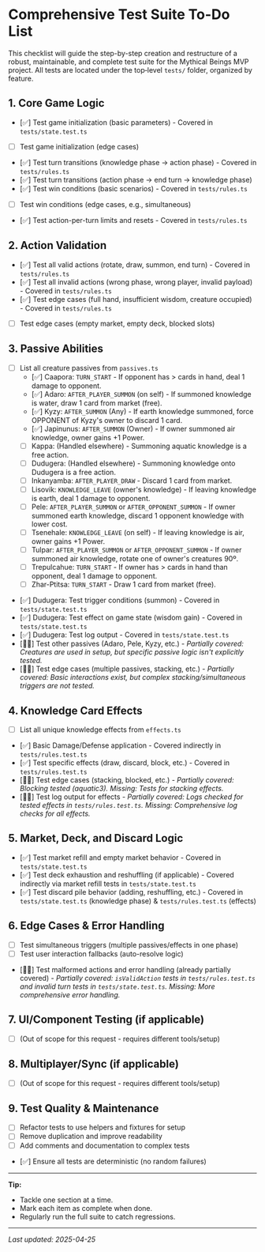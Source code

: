 # Comprehensive Test Suite To-Do List

This checklist will guide the step-by-step creation and restructure of a robust, maintainable, and complete test suite for the Mythical Beings MVP project. All tests are located under the top‑level `tests/` folder, organized by feature.

## 1. Core Game Logic
- [✅] Test game initialization (basic parameters) - Covered in `tests/state.test.ts`
- [ ] Test game initialization (edge cases)
- [✅] Test turn transitions (knowledge phase -> action phase) - Covered in `tests/rules.ts`
- [✅] Test turn transitions (action phase -> end turn -> knowledge phase)
- [✅] Test win conditions (basic scenarios) - Covered in `tests/rules.ts`
- [ ] Test win conditions (edge cases, e.g., simultaneous)
- [✅] Test action-per-turn limits and resets - Covered in `tests/rules.ts`

## 2. Action Validation
- [✅] Test all valid actions (rotate, draw, summon, end turn) - Covered in `tests/rules.ts`
- [✅] Test all invalid actions (wrong phase, wrong player, invalid payload) - Covered in `tests/rules.ts`
- [✅] Test edge cases (full hand, insufficient wisdom, creature occupied) - Covered in `tests/rules.ts`
- [ ] Test edge cases (empty market, empty deck, blocked slots)

## 3. Passive Abilities
- [ ] List all creature passives from `passives.ts`
  - [✅] Caapora: `TURN_START` - If opponent has > cards in hand, deal 1 damage to opponent.
  - [✅] Adaro: `AFTER_PLAYER_SUMMON` (on self) - If summoned knowledge is water, draw 1 card from market (free).
  - [✅] Kyzy: `AFTER_SUMMON` (Any) - If earth knowledge summoned, force OPPONENT of Kyzy's owner to discard 1 card.
  - [✅] Japinunus: `AFTER_SUMMON` (Owner) - If owner summoned air knowledge, owner gains +1 Power.
  - [ ] Kappa: (Handled elsewhere) - Summoning aquatic knowledge is a free action.
  - [ ] Dudugera: (Handled elsewhere) - Summoning knowledge onto Dudugera is a free action.
  - [ ] Inkanyamba: `AFTER_PLAYER_DRAW` - Discard 1 card from market.
  - [ ] Lisovik: `KNOWLEDGE_LEAVE` (owner's knowledge) - If leaving knowledge is earth, deal 1 damage to opponent.
  - [ ] Pele: `AFTER_PLAYER_SUMMON` or `AFTER_OPPONENT_SUMMON` - If owner summoned earth knowledge, discard 1 opponent knowledge with lower cost.
  - [ ] Tsenehale: `KNOWLEDGE_LEAVE` (on self) - If leaving knowledge is air, owner gains +1 Power.
  - [ ] Tulpar: `AFTER_PLAYER_SUMMON` or `AFTER_OPPONENT_SUMMON` - If owner summoned air knowledge, rotate one of owner's creatures 90º.
  - [ ] Trepulcahue: `TURN_START` - If owner has > cards in hand than opponent, deal 1 damage to opponent.
  - [ ] Zhar-Ptitsa: `TURN_START` - Draw 1 card from market (free).
- [✅] Dudugera: Test trigger conditions (summon) - Covered in `tests/state.test.ts`
- [✅] Dudugera: Test effect on game state (wisdom gain) - Covered in `tests/state.test.ts`
- [✅] Dudugera: Test log output - Covered in `tests/state.test.ts`
- [🤼🏾] Test other passives (Adaro, Pele, Kyzy, etc.) - *Partially covered: Creatures are used in setup, but specific passive logic isn't explicitly tested.*
- [🤼🏾] Test edge cases (multiple passives, stacking, etc.) - *Partially covered: Basic interactions exist, but complex stacking/simultaneous triggers are not tested.*

## 4. Knowledge Card Effects
- [ ] List all unique knowledge effects from `effects.ts`
- [✅] Basic Damage/Defense application - Covered indirectly in `tests/rules.test.ts`
- [✅] Test specific effects (draw, discard, block, etc.) - Covered in `tests/rules.test.ts`
- [🤼🏾] Test edge cases (stacking, blocked, etc.) - *Partially covered: Blocking tested (aquatic3). Missing: Tests for stacking effects.*
- [🤼🏾] Test log output for effects - *Partially covered: Logs checked for tested effects in `tests/rules.test.ts`. Missing: Comprehensive log checks for all effects.*

## 5. Market, Deck, and Discard Logic
- [✅] Test market refill and empty market behavior - Covered in `tests/state.test.ts`
- [✅] Test deck exhaustion and reshuffling (if applicable) - Covered indirectly via market refill tests in `tests/state.test.ts`
- [✅] Test discard pile behavior (adding, reshuffling, etc.) - Covered in `tests/state.test.ts` (knowledge phase) & `tests/rules.test.ts` (effects)

## 6. Edge Cases & Error Handling
- [ ] Test simultaneous triggers (multiple passives/effects in one phase)
- [ ] Test user interaction fallbacks (auto-resolve logic)
- [🤼🏾] Test malformed actions and error handling (already partially covered) - *Partially covered: `isValidAction` tests in `tests/rules.test.ts` and invalid turn tests in `tests/state.test.ts`. Missing: More comprehensive error handling.*

## 7. UI/Component Testing (if applicable)
- [ ] (Out of scope for this request - requires different tools/setup)

## 8. Multiplayer/Sync (if applicable)
- [ ] (Out of scope for this request - requires different tools/setup)

## 9. Test Quality & Maintenance
- [ ] Refactor tests to use helpers and fixtures for setup
- [ ] Remove duplication and improve readability
- [ ] Add comments and documentation to complex tests
- [✅] Ensure all tests are deterministic (no random failures)

---

**Tip:**
- Tackle one section at a time.
- Mark each item as complete when done.
- Regularly run the full suite to catch regressions.

---

*Last updated: 2025-04-25*
